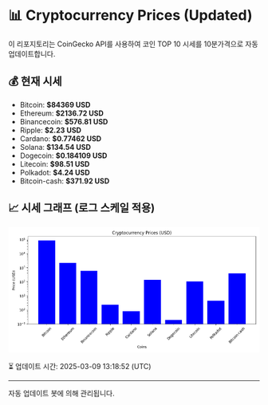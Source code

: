 
# 📊 Cryptocurrency Prices (Updated)

이 리포지토리는 CoinGecko API를 사용하여 코인 TOP 10 시세를 10분가격으로 자동 업데이트합니다.

## 💰 현재 시세
- Bitcoin: **$84369 USD**
- Ethereum: **$2136.72 USD**
- Binancecoin: **$576.81 USD**
- Ripple: **$2.23 USD**
- Cardano: **$0.77462 USD**
- Solana: **$134.54 USD**
- Dogecoin: **$0.184109 USD**
- Litecoin: **$98.51 USD**
- Polkadot: **$4.24 USD**
- Bitcoin-cash: **$371.92 USD**

## 📈 시세 그래프 (로그 스케일 적용)
![Crypto Prices](crypto_prices.png)

⏳ 업데이트 시간: 2025-03-09 13:18:52 (UTC)

---
자동 업데이트 봇에 의해 관리됩니다.
